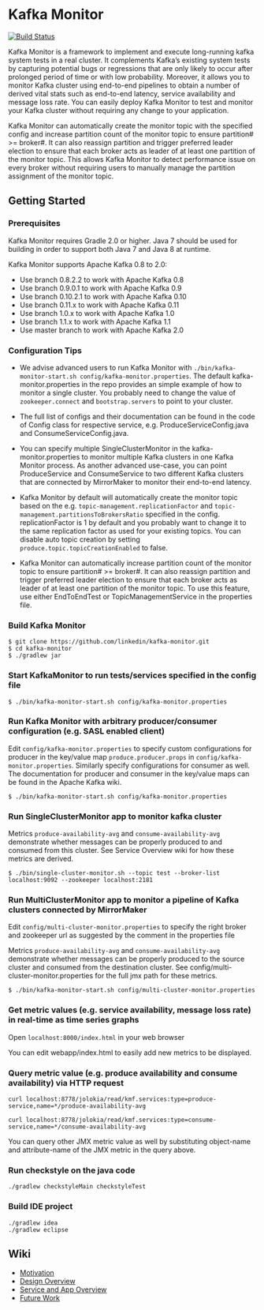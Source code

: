 # Kafka Monitor

[![Build Status](https://travis-ci.org/linkedin/kafka-monitor.svg?branch=master)](https://travis-ci.org/linkedin/kafka-monitor)

Kafka Monitor is a framework to implement and execute long-running kafka
system tests in a real cluster. It complements Kafka’s existing system
tests by capturing potential bugs or regressions that are only likely to occur
after prolonged period of time or with low probability. Moreover, it allows you to monitor Kafka
cluster using end-to-end pipelines to obtain a number of derived vital stats
such as end-to-end latency, service availability and message loss rate. You can easily
deploy Kafka Monitor to test and monitor your Kafka cluster without requiring
any change to your application.

Kafka Monitor can automatically create the monitor topic with the specified config
and increase partition count of the monitor topic to ensure partition# >=
broker#. It can also reassign partition and trigger preferred leader election
to ensure that each broker acts as leader of at least one partition of the
monitor topic. This allows Kafka Monitor to detect performance issue on every
broker without requiring users to manually manage the partition assignment of
the monitor topic.

## Getting Started

### Prerequisites
Kafka Monitor requires Gradle 2.0 or higher. Java 7 should be used for
building in order to support both Java 7 and Java 8 at runtime.

Kafka Monitor supports Apache Kafka 0.8 to 2.0:
- Use branch 0.8.2.2 to work with Apache Kafka 0.8
- Use branch 0.9.0.1 to work with Apache Kafka 0.9
- Use branch 0.10.2.1 to work with Apache Kafka 0.10
- Use branch 0.11.x to work with Apache Kafka 0.11
- Use branch 1.0.x to work with Apache Kafka 1.0
- Use branch 1.1.x to work with Apache Kafka 1.1
- Use master branch to work with Apache Kafka 2.0


### Configuration Tips

- We advise advanced users to run Kafka Monitor with
`./bin/kafka-monitor-start.sh config/kafka-monitor.properties`. The default
kafka-monitor.properties in the repo provides an simple example of how to
monitor a single cluster. You probably need to change the value of
`zookeeper.connect` and `bootstrap.servers` to point to your cluster.

- The full list of configs and their documentation can be found in the code of
Config class for respective service, e.g. ProduceServiceConfig.java and
ConsumeServiceConfig.java.

- You can specify multiple SingleClusterMonitor in the kafka-monitor.properties to
monitor multiple Kafka clusters in one Kafka Monitor process. As another
advanced use-case, you can point ProduceService and ConsumeService to two
different Kafka clusters that are connected by MirrorMaker to monitor their
end-to-end latency.

- Kafka Monitor by default will automatically create the monitor topic based on
the e.g.  `topic-management.replicationFactor` and `topic-management.partitionsToBrokersRatio`
specified in the config. replicationFactor is 1 by default and you probably
want to change it to the same replication factor as used for your existing
topics. You can disable auto topic creation by setting `produce.topic.topicCreationEnabled` to false.

- Kafka Monitor can automatically increase partition count of the monitor topic
to ensure partition# >= broker#. It can also reassign partition and trigger
preferred leader election to ensure that each broker acts as leader of at least
one partition of the monitor topic. To use this feature, use either
EndToEndTest or TopicManagementService in the properties file.


### Build Kafka Monitor
```
$ git clone https://github.com/linkedin/kafka-monitor.git
$ cd kafka-monitor 
$ ./gradlew jar
```

### Start KafkaMonitor to run tests/services specified in the config file
```
$ ./bin/kafka-monitor-start.sh config/kafka-monitor.properties
```

### Run Kafka Monitor with arbitrary producer/consumer configuration (e.g. SASL enabled client)
Edit `config/kafka-monitor.properties` to specify custom configurations for producer in the key/value map `produce.producer.props` in
`config/kafka-monitor.properties`. Similarly specify configurations for
consumer as well. The documentation for producer and consumer in the key/value maps can be found in the Apache Kafka wiki.

```
$ ./bin/kafka-monitor-start.sh config/kafka-monitor.properties
```

### Run SingleClusterMonitor app to monitor kafka cluster

Metrics `produce-availability-avg` and `consume-availability-avg` demonstrate
whether messages can be properly produced to and consumed from this cluster.
See Service Overview wiki for how these metrics are derived.

```
$ ./bin/single-cluster-monitor.sh --topic test --broker-list localhost:9092 --zookeeper localhost:2181
```

### Run MultiClusterMonitor app to monitor a pipeline of Kafka clusters connected by MirrorMaker
Edit `config/multi-cluster-monitor.properties` to specify the right broker and
zookeeper url as suggested by the comment in the properties file

Metrics `produce-availability-avg` and `consume-availability-avg` demonstrate
whether messages can be properly produced to the source cluster and consumed
from the destination cluster. See config/multi-cluster-monitor.properties for
the full jmx path for these metrics.

```
$ ./bin/kafka-monitor-start.sh config/multi-cluster-monitor.properties
```

### Get metric values (e.g. service availability, message loss rate) in real-time as time series graphs
Open ```localhost:8000/index.html``` in your web browser

You can edit webapp/index.html to easily add new metrics to be displayed.

### Query metric value (e.g. produce availability and consume availability) via HTTP request
```
curl localhost:8778/jolokia/read/kmf.services:type=produce-service,name=*/produce-availability-avg

curl localhost:8778/jolokia/read/kmf.services:type=consume-service,name=*/consume-availability-avg
```

You can query other JMX metric value as well by substituting object-name and
attribute-name of the JMX metric in the query above.

### Run checkstyle on the java code
```
./gradlew checkstyleMain checkstyleTest
```

### Build IDE project
```
./gradlew idea
./gradlew eclipse
```

## Wiki

- [Motivation](https://github.com/linkedin/kafka-monitor/wiki/Motivation)
- [Design Overview](https://github.com/linkedin/kafka-monitor/wiki/Design-Overview)
- [Service and App Overview](https://github.com/linkedin/kafka-monitor/wiki)
- [Future Work](https://github.com/linkedin/kafka-monitor/wiki/Future-Work)



